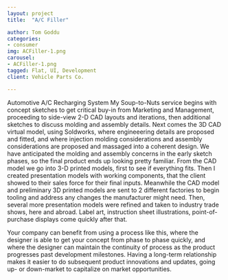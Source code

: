 ```yaml
---
layout: project
title:  "A/C Filler"

author: Tom Goddu
categories:
- consumer
img: ACFiller-1.png
carousel:
- ACFiller-1.png
tagged: Flat, UI, Development
client: Vehicle Parts Co.

---
```

Automotive A/C Recharging System
My Soup-to-Nuts service begins with concept sketches to get critical buy-in from Marketing and Management, proceeding to side-view 2-D CAD layouts and iterations, then additional sketches to discuss molding and assembly details. Next comes the 3D CAD virtual model, using Soldworks, where engineeering details are proposed and fitted, and where injection molding considerations and assembly considerations are proposed and massaged into a coherent design. We have anticipated the molding and assembly concerns in the early sketch phases, so the final product ends up looking pretty familiar.  From the CAD model we go into 3-D printed models, first to see if everything fits. Then I created presentation models with working components, that the client showed to their  sales force for their final inputs. Meanwhile the CAD model and preliminary 3D printed models are sent to 2 different factories to begin tooling and address any changes the manufacturer might need. Then, several more presentation models were refined and taken to industry trade shows, here and abroad. Label art, instruction sheet illustrations, point-of-purchase displays come quickly after that.

Your company can benefit from using a process like this, where the designer is able to get your concept from phase to phase quickly, and where the designer can maintain the continuity of process as the product progresses past development milestones. Having a long-term relationship makes it easier to do subsequent product innovations and updates, going up- or down-market to capitalize on market opportunities.
